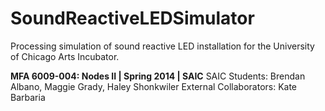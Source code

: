 SoundReactiveLEDSimulator
=========================

Processing simulation of sound reactive LED installation for the University of Chicago Arts Incubator.

**MFA 6009-004: Nodes II | Spring 2014 | SAIC**
SAIC Students: Brendan Albano, Maggie Grady, Haley Shonkwiler
External Collaborators: Kate Barbaria
